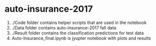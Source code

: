 # auto-insurance-2017
1. ./Code folder contains helper scripts that are used in the notebook
2. ./Data folder contains auto-insurance-2017 fall data
3. ./Result folder contains the classification predictions for test data
4. Auto-Insurance_final.ipynb is jyupter notebook with plots and results
